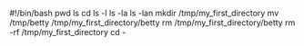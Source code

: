 #!/bin/bash
pwd
ls
cd
ls -l
ls -la
ls -lan
mkdir /tmp/my_first_directory
mv /tmp/betty /tmp/my_first_directory/betty
rm /tmp/my_first_directory/betty
rm -rf /tmp/my_first_directory
cd -
